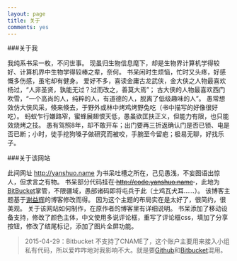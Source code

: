 ```yaml
---
layout: page
title: 关于
comments: yes
---
```


###关于我

我纯系书呆一枚，不问世事。
现虽归生物信息麾下，却是生物界计算机学得较好、计算机界中生物学得较棒之辈，奈何。
书呆闲时生烦恼，忙时又头疼，好感慨多伤感，虽宅却有健身。
爱好不多，喜读金庸古龙武侠，金大侠之人物最喜欢杨过，“人非圣贤，孰能无过？过而改之，善莫大焉”； 古大侠的人物最喜欢西门吹雪，“一个高尚的人，纯粹的人，有道德的人，脱离了低级趣味的人”。
愚常想效仿大侠风采，倏来倏去，于野外或林中烤鸡烤野兔吃（书中描写的好像很好吃）。
蚂蚁乍行嫌路窄，蜜蜂展翅恨天低，愚虽欲匡扶正义，但能力有限，也只能效烧烤之技。
愚有驾照8年，却不敢开车；出门要再三折返确认门是否已锁、电是否已断；小时，徒手挖狗嗓子做研究而被咬，手腕至今留疤；极易无聊，好找乐子。

###关于该网站

此间网址 <http://yanshuo.name> 为书呆吐槽之所在，己见愚浅，不妄图语出惊人，但求言之有物。
书呆部分代码挂在<del> <http://code.yanshuo.name> </del>，此地为[BitBucket](http://bitbucket.org "BitBucket")掌管，不限疆域，愚部诸码即将屯兵于此（土鸡瓦犬耳……）。
该博客主题基于[谢益辉](http://yihui.name)的博客修改而得。
因为这个主题的布局实在是太好了，很简约，很美观。
关于该网站如何制作，在原作者的博客里有详细说明。
书呆添加了移动设备支持，修改了颜色主体，中文使用多说评论框，重写了评论框css，填加了分享按钮，修改了结尾标记，添加了图片全屏功能。
> 2015-04-29：Bitbucket 不支持了CNAME了，这个账户主要用来接入小组私有代码，所以爱咋咋地对我影响不大。就是要[Github](https://github.com/dustincys/)和[Bitbucket](https://bitbucket.org/dustincys/)混用。
